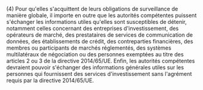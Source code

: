 (4) Pour qu'elles s'acquittent de leurs obligations de surveillance de manière globale, il importe en outre que les autorités compétentes puissent s'échanger les informations utiles qu'elles sont susceptibles de détenir, notamment celles concernant des entreprises d'investissement, des opérateurs de marché, des prestataires de services de communication de données, des établissements de crédit, des contreparties financières, des membres ou participants de marchés réglementés, des systèmes multilatéraux de négociation ou des personnes exemptées au titre des articles 2 ou 3 de la directive 2014/65/UE. Enfin, les autorités compétentes devraient pouvoir s'échanger des informations générales utiles sur les personnes qui fournissent des services d'investissement sans l'agrément requis par la directive 2014/65/UE.